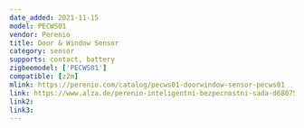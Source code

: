 ```yaml
---
date_added: 2021-11-15
model: PECWS01
vendor: Perenio
title: Door & Window Sensor
category: sensor
supports: contact, battery
zigbeemodel: ['PECWS01']
compatible: [z2m]
mlink: https://perenio.com/catalog/pecws01-doorwindow-sensor-pecws01
link: https://www.alza.de/perenio-inteligentni-bezpecnostni-sada-d6807597.htm
link2: 
link3: 
---
```


